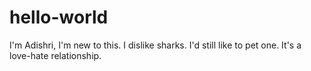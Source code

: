 # hello-world
I'm Adishri,
I'm new to this.
I dislike sharks.
I'd still like to pet one.
It's a love-hate relationship.
